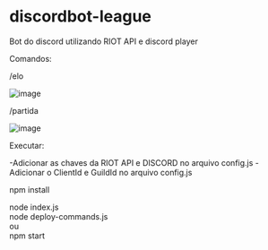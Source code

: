 # discordbot-league
Bot do discord utilizando RIOT API e discord player

Comandos:

/elo 

![image](https://user-images.githubusercontent.com/32989586/225924463-0a39f38a-5d1a-43ec-ba0d-34beded03cc7.png)

/partida

![image](https://user-images.githubusercontent.com/32989586/225924649-bd83897e-0b7a-41fb-a423-202e9889ae1a.png)

Executar:

-Adicionar as chaves da RIOT API e DISCORD no arquivo config.js
-Adicionar o ClientId e GuildId no arquivo config.js

npm install

node index.js <br/>
node deploy-commands.js <br/>
ou <br/>
npm start
